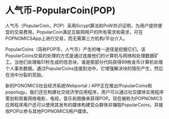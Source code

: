 # 人气币-PopularCoin(POP)

人气币（PopularCoin，POP）采用Scrypt算法和PoW共识证明，为用户提供便宜的交易费用。PopularCoin满足互联网用户的所有需求和需求，可在POPNOMICSApp上进行交易，而无需第三方机构/平台介入。

 PopularCoins（简称POP币，人气币）产生的唯一途径是挖掘它们。该PopularCoins交易的处理的方式是通过连接他们的计算机与网络和处理数据矿工。当他们处理每51秒生成的信息块，谁是那部分代码获得99枚金币计算机处理个人事务数据。通过PopularCoins连接到池中，它增强解决块的情形产生，然后在池中分裂的奖励。

新的PONOMICS社会经济系统Webportal / APP正在推出!PopularCoins和popology。我们还在构建社交经济学应用程序，用户可以通过社交媒体实用程序策划和观看网络电影，电视，音乐和图像来获得POP。现在被称为POPNOMICS应用程序用户还可以使用其发布的媒体构建受众群体并赚取PopularCoins，并接收POP以参与其他POPNOMICS用户媒体。
